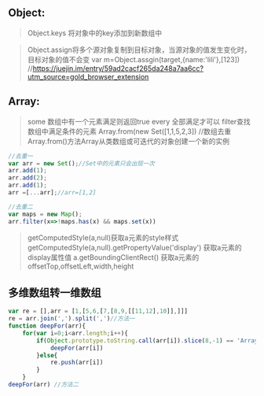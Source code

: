 
## Object:
> Object.keys
> 将对象中的key添加到新数组中

> Object.assign将多个源对象复制到目标对象，当源对象的值发生变化时，目标对象的值不会变
> var m=Object.assgin(target,{name:'lili'},[123])
//https://juejin.im/entry/59ad2cacf265da248a7aa6cc?utm_source=gold_browser_extension
  
 ## Array: 
 > some 数组中有一个元素满足则返回true
 > every 全部满足才可以
 > filter查找数组中满足条件的元素
 > Array.from(new Set([1,1,5,2,3]) //数组去重 Array.from()方法Array从类数组或可迭代的对象创建一个新的实例 
  
 ```js
 //去重一
 var arr = new Set();//Set中的元素只会出现一次
 arr.add(1);
 arr.add(2);
 arr.add(1);
 arr =[...arr];//arr=[1,2]
 
 //去重二
 var maps = new Map();
 arr.filter(x=>!maps.has(x) && maps.set(x))
 
 ```
> getComputedStyle(a,null)获取a元素的style样式
> getComputedStyle(a,null).getPropertyValue('display')  获取a元素的display属性值
> a.getBoundingClientRect() 获取a元素的offsetTop,offsetLeft,width,height

## 多维数组转一维数组

```js
var re = [],arr = [1,[5,6,[7,[8,9,[[11,12],10]],]]]
re = arr.join(',').split(',')//方法一
function deepFor(arr){
	for(var i=0;i<arr.length;i++){
		if(Object.prototype.toString.call(arr[i]).slice(8,-1) == 'Array'){
			deepFor(arr[i])
        }else{
			re.push(arr[i])
		}
	}
deepFor(arr) //方法二


```
